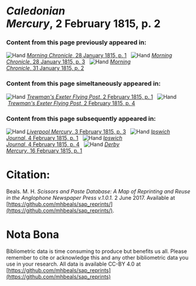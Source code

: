# *Caledonian Mercury*, 2 February 1815, p. 2  
  
### Content from this page previously appeared in:  
![Hand](http://scissorsandpaste.net/wp-content/uploads/2017/06/smallhandpointer.png) [*Morning Chronicle*, 28 January 1815, p. 1](https://mhbeals.github.io/sap_html/Morning-Chronicle/Morning-Chronicle-28-January-1815-p-1)  
![Hand](http://scissorsandpaste.net/wp-content/uploads/2017/06/smallhandpointer.png) [*Morning Chronicle*, 28 January 1815, p. 3](https://mhbeals.github.io/sap_html/Morning-Chronicle/Morning-Chronicle-28-January-1815-p-3)  
![Hand](http://scissorsandpaste.net/wp-content/uploads/2017/06/smallhandpointer.png) [*Morning Chronicle*, 31 January 1815, p. 2](https://mhbeals.github.io/sap_html/Morning-Chronicle/Morning-Chronicle-31-January-1815-p-2)  
  
### Content from this page simeltaneously appeared in:  
![Hand](http://scissorsandpaste.net/wp-content/uploads/2017/06/smallhandpointer.png) [*Trewman's Exeter Flying Post*, 2 February 1815, p. 1](https://mhbeals.github.io/sap_html/Trewman's-Exeter-Flying-Post/Trewman's-Exeter-Flying-Post-2-February-1815-p-1)  
![Hand](http://scissorsandpaste.net/wp-content/uploads/2017/06/smallhandpointer.png) [*Trewman's Exeter Flying Post*, 2 February 1815, p. 4](https://mhbeals.github.io/sap_html/Trewman's-Exeter-Flying-Post/Trewman's-Exeter-Flying-Post-2-February-1815-p-4)  
  
### Content from this page subsequently appeared in:  
![Hand](http://scissorsandpaste.net/wp-content/uploads/2017/06/smallhandpointer.png) [*Liverpool Mercury*, 3 February 1815, p. 3](https://mhbeals.github.io/sap_html/Liverpool-Mercury/Liverpool-Mercury-3-February-1815-p-3)  
![Hand](http://scissorsandpaste.net/wp-content/uploads/2017/06/smallhandpointer.png) [*Ipswich Journal*, 4 February 1815, p. 1](https://mhbeals.github.io/sap_html/Ipswich-Journal/Ipswich-Journal-4-February-1815-p-1)  
![Hand](http://scissorsandpaste.net/wp-content/uploads/2017/06/smallhandpointer.png) [*Ipswich Journal*, 4 February 1815, p. 4](https://mhbeals.github.io/sap_html/Ipswich-Journal/Ipswich-Journal-4-February-1815-p-4)  
![Hand](http://scissorsandpaste.net/wp-content/uploads/2017/06/smallhandpointer.png) [*Derby Mercury*, 16 February 1815, p. 1](https://mhbeals.github.io/sap_html/Derby-Mercury/Derby-Mercury-16-February-1815-p-1)  


# Citation: 

Beals. M. H. *Scissors and Paste Database: A Map of Reprinting and Reuse in the Anglophone Newspaper Press v.1.0.1.* 2 June 2017. Available at [https://github.com/mhbeals/sap_reprints/](https://github.com/mhbeals/sap_reprints/). 

# Nota Bona

Bibliometric data is time consuming to produce but benefits us all. Please remember to cite or acknowledge this and any other bibliometric data you use in your research. All data is available CC-BY 4.0 at [https://github.com/mhbeals/sap_reprints](https://github.com/mhbeals/sap_reprints)